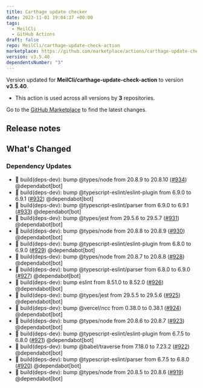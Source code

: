 ```yaml
---
title: Carthage update checker
date: 2023-11-01 19:04:37 +00:00
tags:
  - MeilCli
  - GitHub Actions
draft: false
repo: MeilCli/carthage-update-check-action
marketplace: https://github.com/marketplace/actions/carthage-update-checker
version: v3.5.40
dependentsNumber: "3"
---
```



Version updated for **MeilCli/carthage-update-check-action** to version **v3.5.40**.
- This action is used across all versions by **3** repositories.

Go to the [GitHub Marketplace](https://github.com/marketplace/actions/carthage-update-checker) to find the latest changes.

## Release notes

## What's Changed
### Dependency Updates
- :green_book: build(deps-dev): bump @types/node from 20.8.9 to 20.8.10 ([#934](https://github.com/MeilCli/carthage-update-check-action/pull/934)) @dependabot[bot]
- :green_book: build(deps-dev): bump @typescript-eslint/eslint-plugin from 6.9.0 to 6.9.1 ([#932](https://github.com/MeilCli/carthage-update-check-action/pull/932)) @dependabot[bot]
- :green_book: build(deps-dev): bump @typescript-eslint/parser from 6.9.0 to 6.9.1 ([#933](https://github.com/MeilCli/carthage-update-check-action/pull/933)) @dependabot[bot]
- :green_book: build(deps-dev): bump @types/jest from 29.5.6 to 29.5.7 ([#931](https://github.com/MeilCli/carthage-update-check-action/pull/931)) @dependabot[bot]
- :green_book: build(deps-dev): bump @types/node from 20.8.8 to 20.8.9 ([#930](https://github.com/MeilCli/carthage-update-check-action/pull/930)) @dependabot[bot]
- :green_book: build(deps-dev): bump @typescript-eslint/eslint-plugin from 6.8.0 to 6.9.0 ([#929](https://github.com/MeilCli/carthage-update-check-action/pull/929)) @dependabot[bot]
- :green_book: build(deps-dev): bump @types/node from 20.8.7 to 20.8.8 ([#928](https://github.com/MeilCli/carthage-update-check-action/pull/928)) @dependabot[bot]
- :green_book: build(deps-dev): bump @typescript-eslint/parser from 6.8.0 to 6.9.0 ([#927](https://github.com/MeilCli/carthage-update-check-action/pull/927)) @dependabot[bot]
- :green_book: build(deps-dev): bump eslint from 8.51.0 to 8.52.0 ([#926](https://github.com/MeilCli/carthage-update-check-action/pull/926)) @dependabot[bot]
- :green_book: build(deps-dev): bump @types/jest from 29.5.5 to 29.5.6 ([#925](https://github.com/MeilCli/carthage-update-check-action/pull/925)) @dependabot[bot]
- :green_book: build(deps-dev): bump @vercel/ncc from 0.38.0 to 0.38.1 ([#924](https://github.com/MeilCli/carthage-update-check-action/pull/924)) @dependabot[bot]
- :green_book: build(deps-dev): bump @types/node from 20.8.6 to 20.8.7 ([#923](https://github.com/MeilCli/carthage-update-check-action/pull/923)) @dependabot[bot]
- :green_book: build(deps-dev): bump @typescript-eslint/eslint-plugin from 6.7.5 to 6.8.0 ([#921](https://github.com/MeilCli/carthage-update-check-action/pull/921)) @dependabot[bot]
- :green_book: build(deps-dev): bump @babel/traverse from 7.18.0 to 7.23.2 ([#922](https://github.com/MeilCli/carthage-update-check-action/pull/922)) @dependabot[bot]
- :green_book: build(deps-dev): bump @typescript-eslint/parser from 6.7.5 to 6.8.0 ([#920](https://github.com/MeilCli/carthage-update-check-action/pull/920)) @dependabot[bot]
- :green_book: build(deps-dev): bump @types/node from 20.8.5 to 20.8.6 ([#919](https://github.com/MeilCli/carthage-update-check-action/pull/919)) @dependabot[bot]
